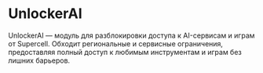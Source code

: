 # UnlockerAI
UnlockerAI — модуль для разблокировки доступа к AI-сервисам и играм от Supercell. Обходит региональные и сервисные ограничения, предоставляя полный доступ к любимым инструментам и играм без лишних барьеров.
